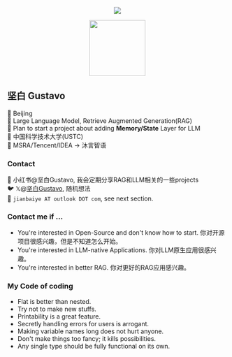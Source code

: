 <p align="center"><img src="https://readme-typing-svg.herokuapp.com?color=%2336BCF7&center=true&vCenter=true&width=600&lines=I+build+stuff+that+may+be+useful;"></p>
<p align="center">
  <img src="https://profile-counter.glitch.me/gusye1234_github/count.svg" width="128">
</p>

## 坚白 Gustavo 
📌 Beijing  
👀 Large Language Model, Retrieve Augmented Generation(RAG)  
🏃 Plan to start a project about adding **Memory/State** Layer for LLM  
🏫 中国科学技术大学(USTC)  
🏢 MSRA/Tencent/IDEA -> 沐言智语  

### Contact
🍠 小红书@坚白Gustavo, 我会定期分享RAG和LLM相关的一些projects  
🐦 𝕏@[坚白Gustavo](https://x.com/GUS10551962), 随机想法   
📧 `jianbaiye AT outlook DOT com`, see next section.

### Contact me if ...
- You're interested in Open-Source and don't know how to start. 你对开源项目很感兴趣，但是不知道怎么开始。
- You're interested in LLM-native Applications. 你对LLM原生应用很感兴趣。
- You're interested in better RAG. 你对更好的RAG应用感兴趣。
  
### My Code of coding
- Flat is better than nested.
- Try not to make new stuffs.
- Printability is a great feature.
- Secretly handling errors for users is arrogant.
- Making variable names long does not hurt anyone.
- Don't make things too fancy; it kills possibilities.
- Any single type should be fully functional on its own.

